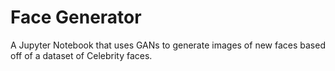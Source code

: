 # Face Generator
A Jupyter Notebook that uses GANs to generate images of new faces based off of a dataset of Celebrity faces.
